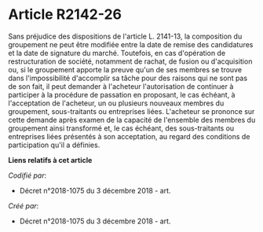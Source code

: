# Article R2142-26

Sans préjudice des dispositions de l'article L. 2141-13, la composition du groupement ne peut être modifiée entre la date de
remise des candidatures et la date de signature du marché. Toutefois, en cas d'opération de restructuration de société,
notamment de rachat, de fusion ou d'acquisition ou, si le groupement apporte la preuve qu'un de ses membres se trouve dans
l'impossibilité d'accomplir sa tâche pour des raisons qui ne sont pas de son fait, il peut demander à l'acheteur
l'autorisation de continuer à participer à la procédure de passation en proposant, le cas échéant, à l'acceptation de
l'acheteur, un ou plusieurs nouveaux membres du groupement, sous-traitants ou entreprises liées. L'acheteur se prononce sur
cette demande après examen de la capacité de l'ensemble des membres du groupement ainsi transformé et, le cas échéant, des
sous-traitants ou entreprises liées présentés à son acceptation, au regard des conditions de participation qu'il a définies.

**Liens relatifs à cet article**

_Codifié par_:

  - Décret n°2018-1075 du 3 décembre 2018 - art.

_Créé par_:

  - Décret n°2018-1075 du 3 décembre 2018 - art.
